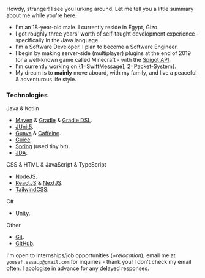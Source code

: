 Howdy, stranger! I see you lurking around. Let me tell you a little summary about me while you're here.

- I'm an 18-year-old male. I currently reside in Egypt, Gizo.
- I got roughly three years' worth of self-taught development experience - specifically in the Java language.
- I'm a Software Developer. I plan to become a Software Engineer.
- I begin by making server-side (multiplayer) plugins at the end of 2019 for a well-known game called Minecraft - with the [Spigot API](https://www.spigotmc.org/wiki/about-spigot/).
- I'm currently working on {1=[SwiftMessage](https://github.com/yousef-essa/SwiftMessage)], 2=[Packet-System](https://github.com/yousef-essa/packet-system)}.
- My dream is to __mainly__ move aboard, with my family, and live a peaceful & adventurous life style. 

### Technologies
Java & Kotlin
- [Maven](https://maven.apache.org/) & [Gradle](https://gradle.org/) & [Gradle DSL](https://docs.gradle.org/current/dsl/index.html).
- [JUnit5](https://junit.org/junit5/).
- [Guava](https://github.com/google/guava) & [Caffeine](https://github.com/ben-manes/caffeine).
- [Guice](https://github.com/google/guice).
- [Spring](https://spring.io/) (used tiny bit).
- [JDA](https://github.com/DV8FromTheWorld/JDA).

CSS & HTML & JavaScript & TypeScript
- [NodeJS](https://nodejs.org).
- [ReactJS](https://reactjs.org) & [NextJS](https://nextjs.org).
- [TailwindCSS](https://tailwindcss.com).

C#
- [Unity](https://unity.com).

Other
- [Git](https://git-scm.com/).
- [GitHub](https://github.com).

I'm open to internships/job opportunities (_+relocation_); email me at `yousef.essa.p@gmail.com` for inquiries - thank you! I don't check my email often. I apologize in advance for any delayed responses.
